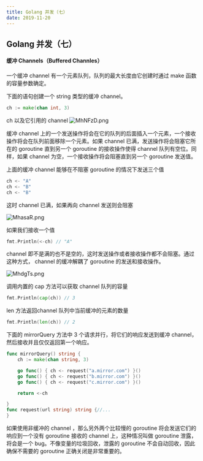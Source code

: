 ```yaml
---
title: Golang 并发（七） 
date: 2019-11-20
---
```


## Golang 并发（七）



#### 缓冲 Channels（Buffered Channles）

一个缓冲 channel 有一个元素队列，队列的最大长度由它创建时通过 make 函数的容量参数确定。

下面的语句创建一个 string 类型的缓冲 channel。

```go
ch := make(chan int, 3)
```
ch 以及它引用的 channel
![MhNFzD.png](https://s2.ax1x.com/2019/11/20/MhNFzD.png)


缓冲 channel 上的一个发送操作将会在它的队列的后面插入一个元素，一个接收操作将会在队列前面移除一个元素。如果 channel 已满，发送操作将会阻塞它所在的 goroutine 直到另一个 goroutine 的接收操作使得 channel 队列有空位。同样，如果 channel 为空，一个接收操作将会阻塞直到另一个 goroutine 发送值。

上面的缓冲 channel 能够在不阻塞 goroutine 的情况下发送三个值

```go
ch <- "A"
ch <- "B"
ch <- "B"
```
这时 channel 已满，如果再向 channel 发送则会阻塞

![MhasaR.png](https://s2.ax1x.com/2019/11/20/MhasaR.png)

如果我们接收一个值

```go
fmt.Println(<-ch) // "A"
```
channel 即不是满的也不是空的，这时发送操作或者接收操作都不会阻塞。通过这种方式， channel 的缓冲解耦了 goroutine 的发送和接收操作。

![MhdgTs.png](https://s2.ax1x.com/2019/11/20/MhdgTs.png)

调用内置的 cap 方法可以获取 channel 队列的容量
```go
fmt.Println(cap(ch)) // 3
```
len 方法返回channel 队列中当前缓冲的元素的数量
```go
fmt.Println(len(ch)) // 2
```

下面的 mirrorQuery 方法中 3 个请求并行，将它们的响应发送到缓冲 channel， 然后接收并且仅仅返回第一个响应。

```go
func mirrorQuery() string {
	ch := make(chan string, 3)

	go func() { ch <- request("a.mirror.com") }()
	go func() { ch <- request("b.mirror.com") }()
	go func() { ch <- request("c.mirror.com") }()

	return <-ch

}
func request(url string) string {//...
}
```

如果使用非缓冲的 channel ，那么另外两个比较慢的 goroutine 将会发送它们的响应到一个没有 goroutine 接收的 channel 上，这种情况叫做 goroutine 泄露，将会是一个 bug。不像变量的垃圾回收，泄露的 goroutine 不会自动回收，因此确保不需要的 goroutine 正确关闭是非常重要的。











